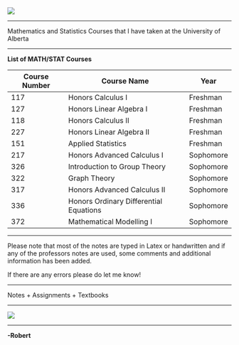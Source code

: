 <img src = "https://enterprisequartetdotcom.files.wordpress.com/2012/09/ua1txt2.jpg">
<hr>
Mathematics and Statistics Courses that I have taken at the University of Alberta
<hr>

**List of MATH/STAT Courses**

| Course Number 	| Course Name                            	| Year      	|
|---------------	|----------------------------------------	|-----------	|
| 117           	| Honors Calculus I                      	| Freshman  	|
| 127           	| Honors Linear Algebra I                	| Freshman  	|
| 118           	| Honors Calculus II                     	| Freshman  	|
| 227           	| Honors Linear Algebra II               	| Freshman  	|
| 151           	| Applied Statistics                     	| Freshman  	|
| 217           	| Honors Advanced Calculus I             	| Sophomore 	|
| 326           	| Introduction to Group Theory           	| Sophomore 	|
| 322           	| Graph Theory                           	| Sophomore 	|
| 317           	| Honors Advanced Calculus II            	| Sophomore 	|
| 336           	| Honors Ordinary Differential Equations 	| Sophomore 	|
| 372           	| Mathematical Modelling I         	      | Sophomore 	|
<hr>
Please note that most of the notes are typed in Latex or handwritten and if any of the professors notes are used, some comments and additional information has been added.

If there are any errors please do let me know!
<hr>
Notes + Assignments + Textbooks
<hr>
<img src = "https://i.pinimg.com/originals/9f/b7/5a/9fb75a1ad8d7b696e7ecc8104aa29c06.png">
<hr>

**-Robert**
